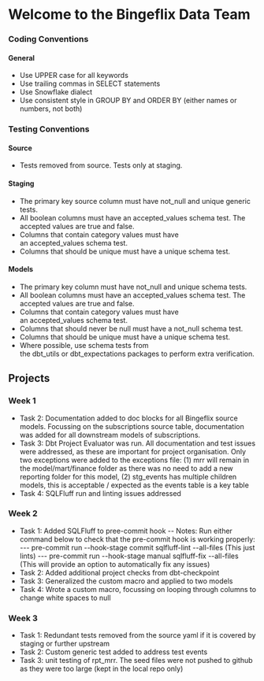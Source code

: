 # Welcome to the Bingeflix Data Team

### Coding Conventions
#### General
- Use UPPER case for all keywords
- Use trailing commas in SELECT statements
- Use Snowflake dialect
- Use consistent style in GROUP BY and ORDER BY (either names or numbers, not both)


### Testing Conventions
#### Source
- Tests removed from source. Tests only at staging.
#### Staging
- The primary key source column must have not_null and unique generic tests.
- All boolean columns must have an accepted_values schema test. The accepted values are true and false.
- Columns that contain category values must have an accepted_values schema test.
- Columns that should be unique must have a unique schema test.
#### Models
- The primary key column must have not_null and unique schema tests.
- All boolean columns must have an accepted_values schema test. The accepted values are true and false.
- Columns that contain category values must have an accepted_values schema test.
- Columns that should never be null must have a not_null schema test.
- Columns that should be unique must have a unique schema test.
- Where possible, use schema tests from the dbt_utils or dbt_expectations packages to perform extra verification.


## Projects
### Week 1
- Task 2: Documentation added to doc blocks for all Bingeflix source models. Focussing on the subscriptions source table, documentation was added for all downstream models of subscriptions.
- Task 3: Dbt Project Evaluator was run. All documentation and test issues were addressed, as these are important for project organisation. Only two exceptions were added to the exceptions file: (1) mrr will remain in the model/mart/finance folder as there was no need to add a new reporting folder for this model, (2) stg_events has multiple children models, this is acceptable / expected as the events table is a key table
- Task 4: SQLFluff run and linting issues addressed
### Week 2
- Task 1: Added SQLFluff to pree-commit hook
-- Notes: Run either command below to check that the pre-commit hook is working properly:
--- pre-commit run --hook-stage commit sqlfluff-lint --all-files (This just lints)
--- pre-commit run --hook-stage manual sqlfluff-fix --all-files (This will provide an option to automatically fix any issues)
- Task 2: Added additional project checks from dbt-checkpoint
- Task 3: Generalized the custom macro and applied to two models
- Task 4: Wrote a custom macro, focussing on looping through columns to change white spaces to null
### Week 3
- Task 1: Redundant tests removed from the source yaml if it is covered by staging or further upstream
- Task 2: Custom generic test added to address test events
- Task 3: unit testing of rpt_mrr. The seed files were not pushed to github as they were too large (kept in the local repo only)
